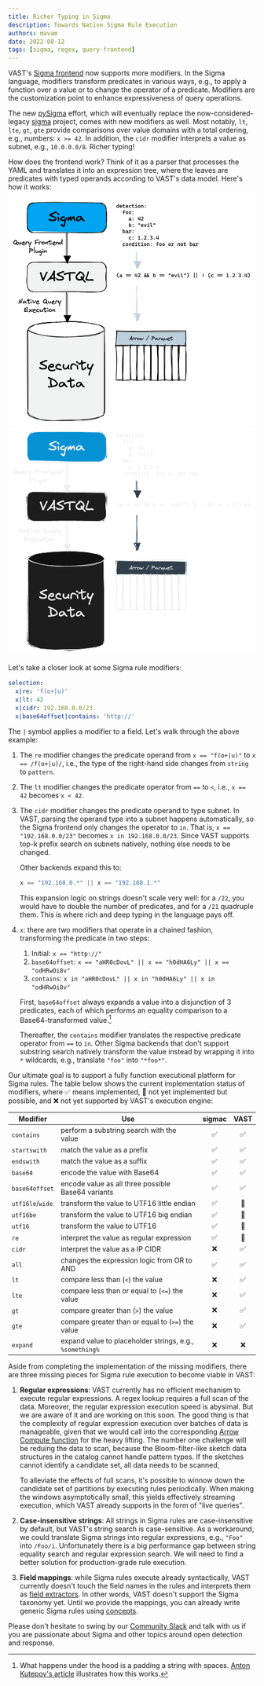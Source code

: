 ```yaml
---
title: Richer Typing in Sigma
description: Towards Native Sigma Rule Execution
authors: mavam
date: 2022-08-12
tags: [sigma, regex, query-frontend]
---
```


VAST's [Sigma frontend](/docs/understand/query-language/frontends/sigma)
now supports more modifiers. In the Sigma language, modifiers transform
predicates in various ways, e.g., to apply a function over a value or to change
the operator of a predicate. Modifiers are the customization point to enhance
expressiveness of query operations.

The new [pySigma][pysigma] effort, which will eventually replace the
now-considered-legacy [sigma][sigma] project, comes with new modifiers as well.
Most notably, `lt`, `lte`, `gt`, `gte` provide comparisons over value domains
with a total ordering, e.g., numbers: `x >= 42`. In addition, the `cidr`
modifier interprets a value as subnet, e.g., `10.0.0.0/8`. Richer typing!

[sigma]: https://github.com/SigmaHQ/sigma
[pysigma]: https://github.com/SigmaHQ/pySigma

<!--truncate-->

How does the frontend work? Think of it as a parser that processes the YAML and
translates it into an expression tree, where the leaves are predicates with
typed operands according to VAST's data model. Here's how it works:

![Sigma Query Frontend](/img/sigma-query-frontend-light.png#gh-light-mode-only)
![Sigma Query Frontend](/img/sigma-query-frontend-dark.png#gh-dark-mode-only)

Let's take a closer look at some Sigma rule modifiers:

```yaml
selection:
  x|re: 'f(o+|u)'
  x|lt: 42
  x|cidr: 192.168.0.0/23
  x|base64offset|contains: 'http://'
```

The `|` symbol applies a modifier to a field. Let's walk through the above
example:

1. The `re` modifier changes the predicate operand from `x == "f(o+|u)"` to
   `x == /f(o+|u)/`, i.e., the type of the right-hand side changes from `string`
   to `pattern`.

2. The `lt` modifier changes the predicate operator from `==` to `<`, i.e.,
   `x == 42` becomes `x < 42`.

3. The `cidr` modifier changes the predicate operand to type subnet. In VAST,
   parsing the operand type into a subnet happens automatically, so the Sigma
   frontend only changes the operator to `in`. That is, `x == "192.168.0.0/23"`
   becomes `x in 192.168.0.0/23`. Since VAST supports top-k prefix search on
   subnets natively, nothing else needs to be changed.

   Other backends expand this to:

   ```c
   x == "192.168.0.*" || x == "192.168.1.*"
   ```

   This expansion logic on strings doesn't scale very well: for a `/22`, you
   would have to double the number of predicates, and for a `/21` quadruple
   them. This is where rich and deep typing in the language pays off.

4. `x`: there are two modifiers that operate in a chained fashion,
   transforming the predicate in two steps:

   1. Initial: `x == "http://"`
   2. `base64offset`: `x == "aHR0cDovL" || x == "h0dHA6Ly" || x == "odHRwOi8v"`
   3. `contains`: `x in "aHR0cDovL" || x in "h0dHA6Ly" || x in "odHRwOi8v"`

   First, `base64offset` always expands a value into a disjunction of 3
   predicates, each of which performs an equality comparison to a
   Base64-transformed value.[^1]

   Thereafter, the `contains` modifier translates the respective predicate
   operator from `==` to `in`. Other Sigma backends that don't support substring
   search natively transform the value instead by wrapping it into `*`
   wildcards, e.g., translate `"foo"` into `"*foo*"`.

[^1]: What happens under the hood is a padding a string with spaces. [Anton
Kutepov's article][sigma-article] illustrates how this works.

[sigma-article]: https://tech-en.netlify.app/articles/en513032/index.html

Our ultimate goal is to support a fully function executional platform for Sigma
rules. The table below shows the current implementation status of modifiers,
where ✅ means implemented, 🚧 not yet implemented but possible, and ❌ not yet
supported by VAST's execution engine:

|Modifier|Use|sigmac|VAST|
|--------|---|:----:|:--:|
|`contains`|perform a substring search with the value|✅|✅|
|`startswith`|match the value as a prefix|✅|✅|
|`endswith`|match the value as a suffix|✅|✅|
|`base64`|encode the value with Base64|✅|✅
|`base64offset`|encode value as all three possible Base64 variants|✅|✅
|`utf16le`/`wide`|transform the value to UTF16 little endian|✅|🚧
|`utf16be`|transform the value to UTF16 big endian|✅|🚧
|`utf16`|transform the value to UTF16|✅|🚧
|`re`|interpret the value as regular expression|✅|🚧
|`cidr`|interpret the value as a IP CIDR|❌|✅
|`all`|changes the expression logic from OR to AND|✅|✅
|`lt`|compare less than (`<`) the value|❌|✅
|`lte`|compare less than or equal to (`<=`) the value|❌|✅
|`gt`|compare greater than (`>`) the value|❌|✅
|`gte`|compare greater than or equal to (`>=`) the value|❌|✅
|`expand`|expand value to placeholder strings, e.g., `%something%`|❌|❌

Aside from completing the implementation of the missing modifiers, there are
three missing pieces for Sigma rule execution to become viable in VAST:

1. **Regular expressions**: VAST currently has no efficient mechanism to execute
   regular expressions. A regex lookup requires a full scan of the data.
   Moreover, the regular expression execution speed is abysimal. But we are
   aware of it and are working on this soon. The good thing is that the
   complexity of regular expression execution over batches of data is
   manageable, given that we would call into the corresponding [Arrow Compute
   function][arrow-containment-tests] for the heavy lifting. The number one
   challenge will be reduing the data to scan, because the Bloom-filter-like
   sketch data structures in the catalog cannot handle pattern types. If the
   sketches cannot identify a candidate set, all data needs to be scanned,

   To alleviate the effects of full scans, it's possible to winnow down the
   candidate set of partitions by executing rules periodically. When making the
   windows asymptotically small, this yields effectively streaming execution,
   which VAST already supports in the form of "live queries".

2. **Case-insensitive strings**: All strings in Sigma rules are case-insensitive
   by default, but VAST's string search is case-sensitive. As a workaround, we
   could translate Sigma strings into regular expressions, e.g., `"Foo"` into
   `/Foo/i`. Unfortunately there is a big performance gap between string
   equality search and regular expression search. We will need to find a better
   solution for production-grade rule execution.

3. **Field mappings**: while Sigma rules execute already syntactically, VAST
   currently doesn't touch the field names in the rules and interprets them as
   [field extractors][field-extractors]. In other words, VAST doesn't support
   the Sigma taxonomy yet. Until we provide the mappings, you can already write
   generic Sigma rules using [concepts][concepts].

[arrow-containment-tests]: https://arrow.apache.org/docs/cpp/compute.html#containment-tests
[field-extractors]: https://vast.io/docs/understand/query-language/expressions#field-extractor
[concepts]: https://vast.io/docs/understand/data-model/taxonomies#concepts

Please don't hesitate to swing by our [Community Slack](http://slack.tenzir.com)
and talk with us if you are passionate about Sigma and other topics around open
detection and response.
